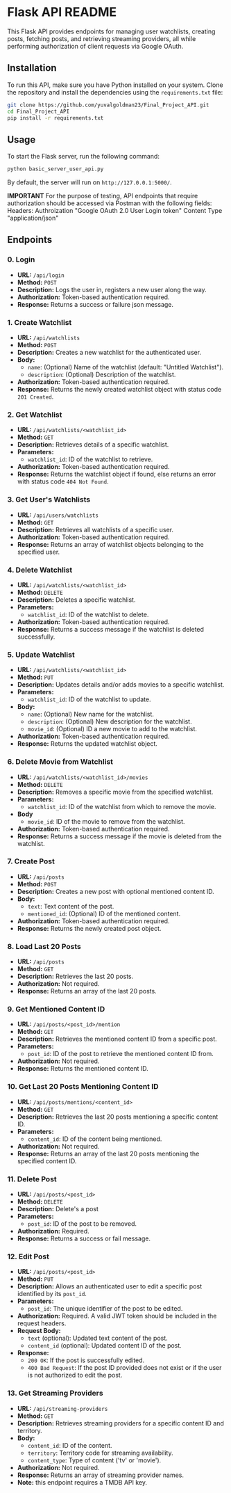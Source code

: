 # Flask API README

This Flask API provides endpoints for managing user watchlists, creating posts, fetching posts, and retrieving streaming providers, all while performing authorization of client requests via Google OAuth.

## Installation

To run this API, make sure you have Python installed on your system. Clone the repository and install the dependencies using the `requirements.txt` file:

```bash
git clone https://github.com/yuvalgoldman23/Final_Project_API.git
cd Final_Project_API
pip install -r requirements.txt
```

## Usage

To start the Flask server, run the following command:

```bash
python basic_server_user_api.py
```

By default, the server will run on `http://127.0.0.1:5000/`.

**IMPORTANT**
For the purpose of testing, API endpoints that require authorization should be accessed via Postman with the following fields:
Headers: 
        Authroization "Google OAuth 2.0 User Login token"
        Content Type "application/json"


## Endpoints


### 0. Login

- **URL:** `/api/login`
- **Method:** `POST`
- **Description:** Logs the user in, registers a new user along the way.
- **Authorization:** Token-based authentication required.
- **Response:** Returns a success or failure json message.


### 1. Create Watchlist

- **URL:** `/api/watchlists`
- **Method:** `POST`
- **Description:** Creates a new watchlist for the authenticated user.
- **Body:**
  - `name`: (Optional) Name of the watchlist (default: "Untitled Watchlist").
  - `description`: (Optional) Description of the watchlist.
- **Authorization:** Token-based authentication required.
- **Response:** Returns the newly created watchlist object with status code `201 Created`.

### 2. Get Watchlist

- **URL:** `/api/watchlists/<watchlist_id>`
- **Method:** `GET`
- **Description:** Retrieves details of a specific watchlist.
- **Parameters:**
  - `watchlist_id`: ID of the watchlist to retrieve.
- **Authorization:** Token-based authentication required.
- **Response:** Returns the watchlist object if found, else returns an error with status code `404 Not Found`.

### 3. Get User's Watchlists

- **URL:** `/api/users/watchlists`
- **Method:** `GET`
- **Description:** Retrieves all watchlists of a specific user.
- **Authorization:** Token-based authentication required.
- **Response:** Returns an array of watchlist objects belonging to the specified user.

### 4. Delete Watchlist

- **URL:** `/api/watchlists/<watchlist_id>`
- **Method:** `DELETE`
- **Description:** Deletes a specific watchlist.
- **Parameters:**
  - `watchlist_id`: ID of the watchlist to delete.
- **Authorization:** Token-based authentication required.
- **Response:** Returns a success message if the watchlist is deleted successfully.

### 5. Update Watchlist

- **URL:** `/api/watchlists/<watchlist_id>`
- **Method:** `PUT`
- **Description:** Updates details and/or adds movies to a specific watchlist.
- **Parameters:**
  - `watchlist_id`: ID of the watchlist to update.
- **Body:**
  - `name`: (Optional) New name for the watchlist.
  - `description`: (Optional) New description for the watchlist.
  - `movie_id`: (Optional) ID a new movie to add to the watchlist.
- **Authorization:** Token-based authentication required.
- **Response:** Returns the updated watchlist object.

### 6. Delete Movie from Watchlist

- **URL:** `/api/watchlists/<watchlist_id>/movies`
- **Method:** `DELETE`
- **Description:** Removes a specific movie from the specified watchlist.
- **Parameters:**
  - `watchlist_id`: ID of the watchlist from which to remove the movie.
- **Body**
  - `movie_id`: ID of the movie to remove from the watchlist.
- **Authorization:** Token-based authentication required.
- **Response:** Returns a success message if the movie is deleted from the watchlist.

### 7. Create Post

- **URL:** `/api/posts`
- **Method:** `POST`
- **Description:** Creates a new post with optional mentioned content ID.
- **Body:**
  - `text`: Text content of the post.
  - `mentioned_id`: (Optional) ID of the mentioned content.
- **Authorization:** Token-based authentication required.
- **Response:** Returns the newly created post object.

### 8. Load Last 20 Posts

- **URL:** `/api/posts`
- **Method:** `GET`
- **Description:** Retrieves the last 20 posts.
- **Authorization:** Not required.
- **Response:** Returns an array of the last 20 posts.

### 9. Get Mentioned Content ID

- **URL:** `/api/posts/<post_id>/mention`
- **Method:** `GET`
- **Description:** Retrieves the mentioned content ID from a specific post.
- **Parameters:**
  - `post_id`: ID of the post to retrieve the mentioned content ID from.
- **Authorization:** Not required.
- **Response:** Returns the mentioned content ID.

### 10. Get Last 20 Posts Mentioning Content ID

- **URL:** `/api/posts/mentions/<content_id>`
- **Method:** `GET`
- **Description:** Retrieves the last 20 posts mentioning a specific content ID.
- **Parameters:**
  - `content_id`: ID of the content being mentioned.
- **Authorization:** Not required.
- **Response:** Returns an array of the last 20 posts mentioning the specified content ID.

### 11. Delete Post

- **URL:** `/api/posts/<post_id>`
- **Method:** `DELETE`
- **Description:** Delete's a post
- **Parameters:**
  - `post_id`: ID of the post to be removed.
- **Authorization:** Required.
- **Response:** Returns a success or fail message.

### 12. Edit Post

- **URL:** `/api/posts/<post_id>`
- **Method:** `PUT`
- **Description:** Allows an authenticated user to edit a specific post identified by its `post_id`.
- **Parameters:**
  - `post_id`: The unique identifier of the post to be edited.
- **Authorization:** Required. A valid JWT token should be included in the request headers.
- **Request Body:**
  - `text` (optional): Updated text content of the post.
  - `content_id` (optional): Updated content ID of the post.
- **Response:**
  - `200 OK`: If the post is successfully edited.
  - `400 Bad Request`: If the post ID provided does not exist or if the user is not authorized to edit the post.

### 13. Get Streaming Providers

- **URL:** `/api/streaming-providers`
- **Method:** `GET`
- **Description:** Retrieves streaming providers for a specific content ID and territory.
- **Body:**
  - `content_id`: ID of the content.
  - `territory`: Territory code for streaming availability.
  - `content_type`: Type of content ('tv' or 'movie').
- **Authorization:** Not required.
- **Response:** Returns an array of streaming provider names.
- **Note:** this endpoint requires a TMDB API key.
